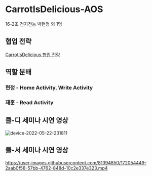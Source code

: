 # CarrotIsDelicious-AOS
16-2조 전지전능 박현정 외 1명

## 협업 전략
[CarrotIsDelicious 협업 전략](https://www.notion.so/Git-Coding-Convention-5d63ee67898c4bc3b6aba4bd25eb7e93)

## 역할 분배
### 현정 - Home Activity, Write Activity
### 재훈 - Read Activity

## 클-디 세미나 시연 영상
![device-2022-05-22-231811](https://user-images.githubusercontent.com/81394850/169700110-db8ec7cb-e8cc-4a9f-8950-51bf4e6f6137.gif)


## 클-서 세미나 시연 영상
https://user-images.githubusercontent.com/81394850/172054449-2aab0f58-57bb-4762-848d-10c2e337e323.mp4

